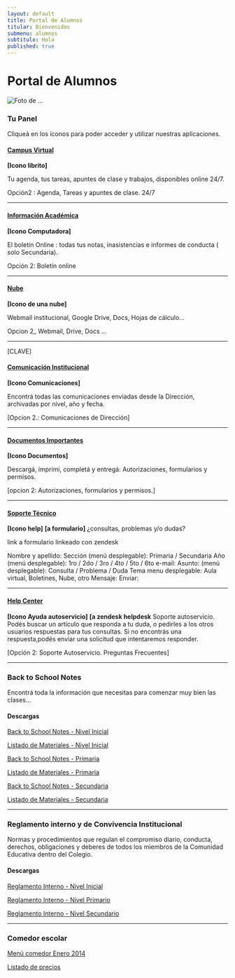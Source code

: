 ```yaml
---
layout: default
title: Portal de Alumnos
titular: Bienvenidos
submenu: alumnos
subtitulo: Hola
published: true
---
```


# Portal de Alumnos
 
![Foto de ...](http://placeimg.com/720/300/people)



### Tu Panel

Cliqueá en los íconos para poder acceder y utilizar nuestras aplicaciones. 


#### [Campus Virtual]()
**[Icono librito]**

Tu agenda, tus tareas, apuntes de clase y trabajos, disponibles online 24/7.

Opción2 : Agenda, Tareas y apuntes de clase. 24/7

---

#### [Información Académica]()
**[Icono Computadora]**

El boletín Online : todas tus notas, inasistencias e informes de conducta ( solo Secundaria). 

Opción 2: Boletín online

---

#### [Nube]()
**[Icono de una nube]**

 Webmail institucional, Google Drive, Docs, Hojas de cálculo...
 
 Opcion 2_ Webmail, Drive, Docs ...
 
---
[CLAVE]
#### [Comunicación Institucional]()
**[Icono Comunicaciones]**

Encontrá todas las comunicaciones enviadas desde la Dirección, archivadas por nivel, año y fecha.  

[Opcion 2.: Comunicaciones de Dirección]

---

#### [Documentos Importantes]()
**[Icono Documentos]**

Descargá, imprimí, completá y entregá: Autorizaciones, formularios y permisos.  

[opcion 2: Autorizaciones, formularios y permisos.]

---


#### [Soporte Técnico]()
**[Icono help]**
**[a formulario]**
¿consultas, problemas y/o dudas? 



link a formulario linkeado con zendesk

Nombre y apellido:
Sección (menú desplegable): Primaria / Secundaria
Año (menú desplegable): 1ro / 2do / 3ro / 4to / 5to / 6to
e-mail:
Asunto: (menú desplegable): Consulta / Problema / Duda
Tema menu desplegable: Aula virtual, Boletines, Nube, otro
Mensaje:
Enviar:

---

#### [Help Center]()
**[Icono Ayuda autoservicio]**
**[a zendesk helpdesk**
Soporte autoservicio. Podés buscar un artículo que responda a tu duda,  o pedirles a los otros usuarios respuestas para tus consultas. Si no encontrás una respuesta,podés  enviar una solicitud que intentaremos responder. 

[Opción 2: Soporte Autoservicio. Preguntas Frecuentes] 


--- 

### Back to School Notes

Encontrá toda la información que necesitas para comenzar muy bien las clases... 

#### Descargas

[Back to School Notes - Nivel Inicial]() 

[Listado de Materiales - Nivel Inicial]() 

[Back to School Notes - Primaria]()

[Listado de Materiales - Primaria]() 

[Back to School Notes - Secundaria]()

[Listado de Materiales - Secundaria]() 

---

### Reglamento interno y de Convivencia Institucional

Normas y procedimientos que regulan el compromiso diario, conducta, derechos, obligaciones y deberes de todos los miembros de la Comunidad Educativa dentro del Colegio.

#### Descargas

[Reglamento Interno - Nivel Inicial]() 

[Reglamento Interno - Nivel Primario]() 

[Reglamento Interno - Nivel Secundario]()


---


### Comedor escolar

[Menú comedor Enero 2014]()

[Listado de precios]()